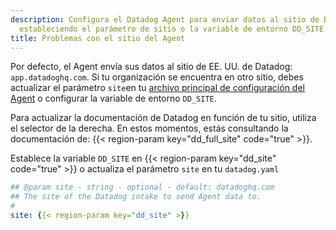 ```yaml
---
description: Configura el Datadog Agent para enviar datos al sitio de Datadog correcto
  estableciendo el parámetro de sitio o la variable de entorno DD_SITE.
title: Problemas con el sitio del Agent
---
```


Por defecto, el Agent envía sus datos al sitio de EE. UU. de Datadog: `app.datadoghq.com`. Si tu organización se encuentra en otro sitio, debes actualizar el parámetro `site`en tu [archivo principal de configuración del Agent][1] o configurar la variable de entorno `DD_SITE`.

Para actualizar la documentación de Datadog en función de tu sitio, utiliza el selector de la derecha. En estos momentos, estás consultando la documentación de: {{< region-param key="dd_full_site" code="true" >}}.

Establece la variable `DD_SITE` en {{< region-param key="dd_site" code="true" >}} o actualiza el parámetro `site` en tu `datadog.yaml`

```yaml
## @param site - string - optional - default: datadoghq.com
## The site of the Datadog intake to send Agent data to.
#
site: {{< region-param key="dd_site" >}}
```


[1]: /es/agent/configuration/agent-configuration-files/#agent-main-configuration-file